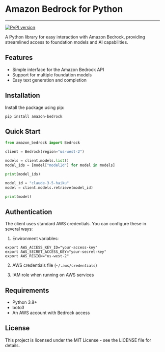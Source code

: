 # Amazon Bedrock for Python
---
[![PyPI version](https://img.shields.io/pypi/v/amazon-bedrock.svg)](https://pypi.org/project/amazon-bedrock/)

A Python library for easy interaction with Amazon Bedrock, providing streamlined access to foundation models and AI capabilities.

## Features

- Simple interface for the Amazon Bedrock API
- Support for multiple foundation models
- Easy text generation and completion

## Installation

Install the package using pip:

```shell
pip install amazon-bedrock
```

## Quick Start

```python
from amazon_bedrock import Bedrock

client = Bedrock(region="us-west-2")

models = client.models.list()
model_ids = [model["modelId"] for model in models]

print(model_ids)

model_id = "claude-3-5-haiku"
model = client.models.retrieve(model_id)

print(model)
```

## Authentication

The client uses standard AWS credentials. You can configure these in several ways:

1. Environment variables:

```shell
export AWS_ACCESS_KEY_ID="your-access-key"
export AWS_SECRET_ACCESS_KEY="your-secret-key"
export AWS_REGION="us-west-2"
```

2. AWS credentials file (`~/.aws/credentials`)

3. IAM role when running on AWS services

## Requirements

- Python 3.8+
- boto3
- An AWS account with Bedrock access

## License

This project is licensed under the MIT License - see the LICENSE file for details.